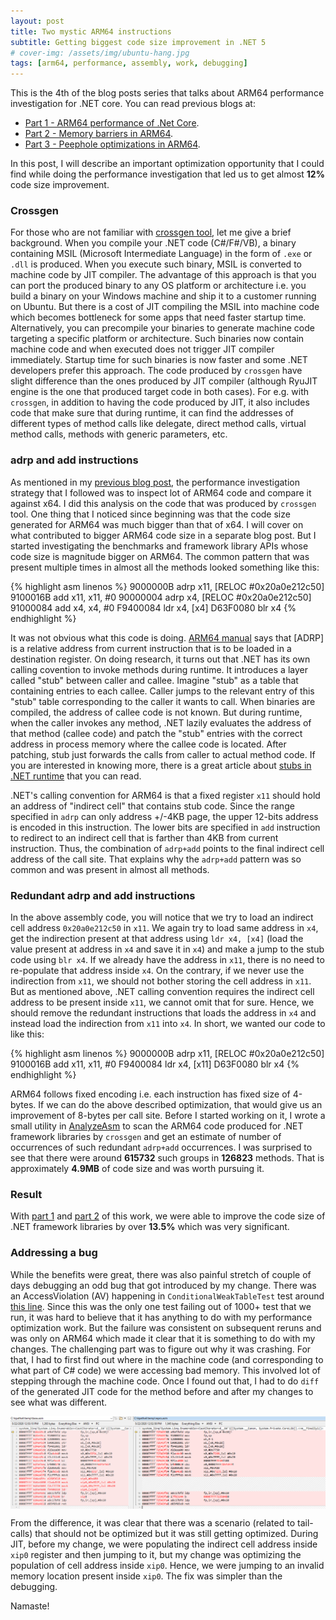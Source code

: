 ```yaml
---
layout: post
title: Two mystic ARM64 instructions
subtitle: Getting biggest code size improvement in .NET 5
# cover-img: /assets/img/ubuntu-hang.jpg
tags: [arm64, performance, assembly, work, debugging]
---
```


This is the 4th of the blog posts series that talks about ARM64 performance investigation for .NET core. You can read previous blogs at:
*  [Part 1 - ARM64 performance of .Net Core](..\2020-06-30-Dotnet-Arm64-Performance).
*  [Part 2 - Memory barriers in ARM64](..\2020-07-02-ARM64-Memory-Barriers).
*  [Part 3 - Peephole optimizations in ARM64](..\2020-07-05-ARM64-peephole-optimizations).

In this post, I will describe an important optimization opportunity that I could find while doing the performance investigation that led us to get almost **12%** code size improvement.

### Crossgen

For those who are not familiar with [crossgen tool](https://github.com/dotnet/coreclr/blob/master/Documentation/building/crossgen.md), let me give a brief background. When you compile your .NET code (C#/F#/VB), a binary containing MSIL (Microsoft Intermediate Language) in the form of `.exe` or `.dll` is produced. When you execute such binary, MSIL is converted to machine code by JIT compiler. The advantage of this approach is that you can port the produced binary to any OS platform or architecture i.e. you build a binary on your Windows machine and ship it to a customer running on Ubuntu. But there is a cost of JIT compiling the MSIL into machine code which becomes bottleneck for some apps that need faster startup time. Alternatively, you can precompile your binaries to generate machine code targeting a specific platform or architecture. Such binaries now contain machine code and when executed does not trigger JIT compiler immediately. Startup time for such binaries is now faster and some .NET developers prefer this approach. The code produced by `crossgen` have slight difference than the ones produced by JIT compiler (although RyuJIT engine is the one that produced target code in both cases). For e.g. with  `crossgen`, in addition to having the code produced by JIT, it also includes code that make sure that during runtime, it can find the addresses of different types of method calls like delegate, direct method calls, virtual method calls, methods with generic parameters, etc.

### adrp and add instructions

As mentioned in my [previous blog post](..\2020-07-04-Dotnet-Arm64-Performance), the performance investigation strategy that I followed was to inspect lot of ARM64 code and compare it against x64. I did this analysis on the code that was produced by `crossgen` tool.
One thing that I noticed since beginning was that the code size generated for ARM64 was much bigger than that of x64. I will cover on what contributed to bigger ARM64 code size in a separate blog post. But I started investigating the benchmarks and framework library APIs whose code size is magnitude bigger on ARM64. The common pattern that was present multiple times in almost all the methods looked something like this:

{% highlight asm linenos %}
        9000000B          adrp    x11, [RELOC #0x20a0e212c50]
        9100016B          add     x11, x11, #0
        90000004          adrp    x4, [RELOC #0x20a0e212c50]
        91000084          add     x4, x4, #0
        F9400084          ldr     x4, [x4]
        D63F0080          blr     x4
{% endhighlight %}

It was not obvious what this code is doing. [ARM64 manual](https://developer.arm.com/documentation/dui0802/b/A64-General-Instructions/ADRP) says that [ADRP] is a relative address from current instruction that is to be loaded in a destination register. On doing research, it turns out that .NET has its own calling covention to invoke methods during runtime. It introduces a layer called "stub" between caller and callee. Imagine "stub" as a table that containing entries to each callee. Caller jumps to the relevant entry of this "stub" table corresponding to the caller it wants to call. When binaries are compiled, the address of callee code is not known. But during runtime, when the caller invokes any method, .NET lazily evaluates the address of that method (callee code) and patch the "stub" entries with the correct address in process memory where the callee code is located. After patching, stub just forwards the calls from caller to actual method code. If you are interested in knowing more, there is a great article about [stubs in .NET runtime](https://mattwarren.org/2019/09/26/Stubs-in-the-.NET-Runtime/) that you can read.

.NET's calling convention for ARM64 is that a fixed register `x11` should hold an address of "indirect cell" that contains stub code. Since the range specified in `adrp` can only address +/-4KB page, the upper 12-bits address is encoded in this instruction. The lower bits are specified in `add` instruction to redirect to an indirect cell that is farther than 4KB from current instruction. Thus, the combination of `adrp+add` points to the final indirect cell address of the call site. That explains why the `adrp+add` pattern was so common and was present in almost all methods.

### Redundant adrp and add instructions

In the above assembly code, you will notice that we try to load an indirect cell address `0x20a0e212c50` in `x11`. We again try to load same address in `x4`, get the indirection present at that address using `ldr x4, [x4]` (load the value present at address in `x4` and save it in `x4`) and make a jump to the stub code using `blr x4`. If we already have the address in `x11`, there is no need to re-populate that address inside `x4`. On the contrary, if we never use the indirection from `x11`, we should not bother storing the cell address in `x11`. But as mentioned above, .NET calling convention requires the indirect cell address to be present inside `x11`, we cannot omit that for sure. Hence, we should remove the redundant instructions that loads the address in `x4` and instead load the indirection from `x11` into `x4`. In short, we wanted our code to like this:

{% highlight asm linenos %}
        9000000B          adrp    x11, [RELOC #0x20a0e212c50]
        9100016B          add     x11, x11, #0
        F9400084          ldr     x4, [x11]
        D63F0080          blr     x4
{% endhighlight %}

ARM64 follows fixed encoding i.e. each instruction has fixed size of 4-bytes. If we can do the above described optimization, that would give us an improvement of 8-bytes per call site. Before I started working on it, I wrote a small utility in [AnalyzeAsm](https://github.com/dotnet/jitutils/blob/a8343a8df3ffa88753cb20f0115154c69da11e23/src/AnalyzeAsm/Program.cs#L1503) to scan the ARM64 code produced for .NET framework libraries by `crossgen` and get an estimate of number of occurrences of such redundant `adrp+add` occurrences. I was surprised to see that there were around **615732** such groups in **126823** methods. That is approximately **4.9MB** of code size and was worth pursuing it.


### Result

With [part 1](https://github.com/dotnet/runtime/pull/35675) and [part 2](https://github.com/dotnet/runtime/pull/36817) of this work, we were able to improve the code size of .NET framework libraries by over **13.5%** which was very significant. 

### Addressing a bug

While the benefits were great, there was also painful stretch of couple of days debugging an odd bug that got introduced by my change. There was an AccessViolation (AV) happening in `ConditionalWeakTableTest` test around [this line](https://github.com/dotnet/runtime/blob/9ccfc40ec9db8bbc9806e8d4fce71b27eb442503/src/libraries/System.Runtime/tests/System/Runtime/CompilerServices/ConditionalWeakTableTests.cs#L486). Since this was the only one test failing out of 1000+ test that we run, it was hard to believe that it has anything to do with my performance optimization work. But the failure was consistent on subsequent reruns and was only on ARM64 which made it clear that it is something to do with my changes. The challenging part was to figure out why it was crashing. For that, I had to first find out where in the machine code (and corresponding to what part of C# code) we were accessing bad memory. This involved lot of stepping through the machine code. Once I found out that, I had to do `diff` of the generated JIT code for the method before and after my changes to see what was different.

  <img align="center" src="/assets/img/adrp_add/bug.png" />

From the difference, it was clear that there was a scenario (related to tail-calls) that should not be optimized but it was still getting optimized. During JIT, before my change, we were populating the indirect cell address inside `xip0` register and then jumping to it, but my change was optimizing the population of cell address inside `xip0`. Hence, we were jumping to an invalid memory location present inside `xip0`. The fix was simpler than the debugging.

Namaste!